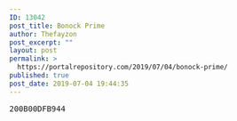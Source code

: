 ```yaml
---
ID: 13042
post_title: Bonock Prime
author: Thefayzon
post_excerpt: ""
layout: post
permalink: >
  https://portalrepository.com/2019/07/04/bonock-prime/
published: true
post_date: 2019-07-04 19:44:35
---
```

<pre>200B00DFB944</pre>